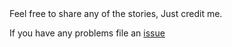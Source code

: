 


<div style="position: absolute; bottom:0;">
Feel free to share any of the stories, Just credit me.

If you have any problems file an [issue](https://github.com/CTHULHU-Jesus/fiction/issues)
</div>
